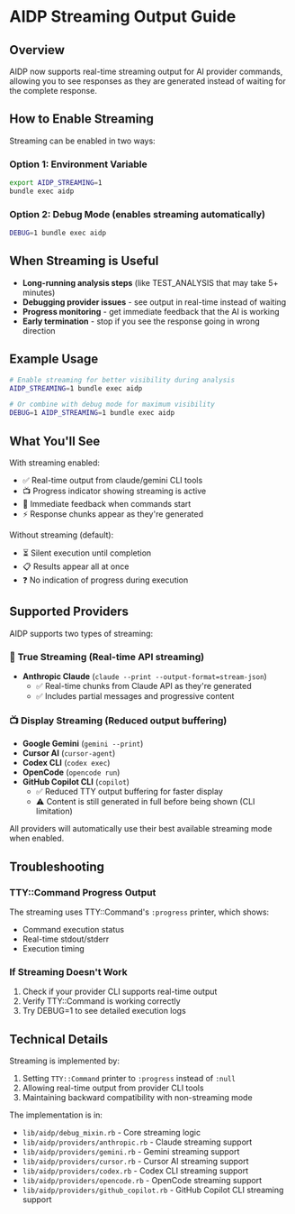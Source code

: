 # AIDP Streaming Output Guide

## Overview

AIDP now supports real-time streaming output for AI provider commands, allowing you to see responses as they are generated instead of waiting for the complete response.

## How to Enable Streaming

Streaming can be enabled in two ways:

### Option 1: Environment Variable

```bash
export AIDP_STREAMING=1
bundle exec aidp
```

### Option 2: Debug Mode (enables streaming automatically)

```bash
DEBUG=1 bundle exec aidp
```

## When Streaming is Useful

- **Long-running analysis steps** (like TEST_ANALYSIS that may take 5+ minutes)
- **Debugging provider issues** - see output in real-time instead of waiting
- **Progress monitoring** - get immediate feedback that the AI is working
- **Early termination** - stop if you see the response going in wrong direction

## Example Usage

```bash
# Enable streaming for better visibility during analysis
AIDP_STREAMING=1 bundle exec aidp

# Or combine with debug mode for maximum visibility
DEBUG=1 AIDP_STREAMING=1 bundle exec aidp
```

## What You'll See

With streaming enabled:

- ✅ Real-time output from claude/gemini CLI tools
- 📺 Progress indicator showing streaming is active
- 🔄 Immediate feedback when commands start
- ⚡ Response chunks appear as they're generated

Without streaming (default):

- ⏳ Silent execution until completion
- 📋 Results appear all at once
- ❓ No indication of progress during execution

## Supported Providers

AIDP supports two types of streaming:

### 🚀 **True Streaming** (Real-time API streaming)

- **Anthropic Claude** (`claude --print --output-format=stream-json`)
  - ✅ Real-time chunks from Claude API as they're generated
  - ✅ Includes partial messages and progressive content

### 📺 **Display Streaming** (Reduced output buffering)

- **Google Gemini** (`gemini --print`)
- **Cursor AI** (`cursor-agent`)
- **Codex CLI** (`codex exec`)
- **OpenCode** (`opencode run`)
- **GitHub Copilot CLI** (`copilot`)
  - ✅ Reduced TTY output buffering for faster display
  - ⚠️ Content is still generated in full before being shown (CLI limitation)

All providers will automatically use their best available streaming mode when enabled.

## Troubleshooting

### TTY::Command Progress Output

The streaming uses TTY::Command's `:progress` printer, which shows:

- Command execution status
- Real-time stdout/stderr
- Execution timing

### If Streaming Doesn't Work

1. Check if your provider CLI supports real-time output
2. Verify TTY::Command is working correctly
3. Try DEBUG=1 to see detailed execution logs

## Technical Details

Streaming is implemented by:

1. Setting `TTY::Command` printer to `:progress` instead of `:null`
2. Allowing real-time output from provider CLI tools
3. Maintaining backward compatibility with non-streaming mode

The implementation is in:

- `lib/aidp/debug_mixin.rb` - Core streaming logic
- `lib/aidp/providers/anthropic.rb` - Claude streaming support
- `lib/aidp/providers/gemini.rb` - Gemini streaming support  
- `lib/aidp/providers/cursor.rb` - Cursor AI streaming support
- `lib/aidp/providers/codex.rb` - Codex CLI streaming support
- `lib/aidp/providers/opencode.rb` - OpenCode streaming support
- `lib/aidp/providers/github_copilot.rb` - GitHub Copilot CLI streaming support
